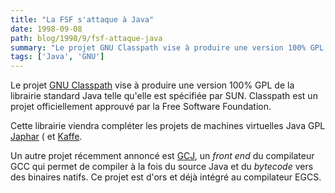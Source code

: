 ```yaml
---
title: "La FSF s'attaque à Java"
date: 1998-09-08
path: blog/1998/9/fsf-attaque-java
summary: "Le projet GNU Classpath vise à produire une version 100% GPL de la librairie standard Java telle qu'elle est spécifiée par SUN."
tags: ['Java', 'GNU']
---
```


<P>
Le projet <A HREF="http://www.classpath.org/">GNU Classpath</A> vise
à produire une version 100% GPL de la librairie standard Java telle qu'elle
est spécifiée par SUN. Classpath est un projet officiellement approuvé
par la Free Software Foundation.
</P>

<P>
Cette librairie viendra compléter les projets de machines virtuelles Java
GPL <A HREF="http://www.hungry.com/products/japhar/">Japhar</A> (
et <A HREF="http://www.transvirtual.com/">Kaffe</A>.
</P>

<P>
Un autre projet récemment annoncé est <A HREF="http://sourceware.cygnus.com/java/gcj.html">GCJ</A>, un <EM>front
end</EM> du compilateur GCC qui permet de compiler à la fois du source
Java et du <EM>bytecode</EM> vers des binaires natifs. Ce projet est d'ors
et déjà intégré au compilateur EGCS.
</P>


